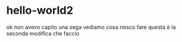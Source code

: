 # hello-world2
ok non avevo capito una sega
vediamo cosa riesco fare 
questa è la seconda modifica che faccio
